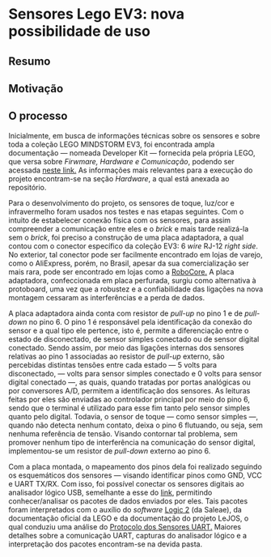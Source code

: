 # Sensores Lego EV3: nova possibilidade de uso 

## Resumo 

## Motivação

## O processo

Inicialmente, em busca de informações técnicas sobre os sensores e sobre toda a coleção LEGO MINDSTORM EV3, foi encontrada ampla documentação — nomeada Developer Kit — fornecida pela própria LEGO, que versa sobre *Firwmare, Hardware e Comunicação*, podendo ser acessada [neste link.](https://education.lego.com/en-us/product-resources/mindstorms-ev3/downloads/developer-kits) As informações mais relevantes para a execução do projeto encontram-se na seção *Hardware*, a qual está anexada ao repositório.

Para o desenvolvimento do projeto, os sensores de toque, luz/cor e infravermelho foram usados nos testes e nas etapas seguintes. Com o intuito de estabelecer conexão física com os sensores, para assim compreender a comunicação entre eles e o *brick* e mais tarde realizá-la sem o *brick*, foi preciso a construção de uma placa adaptadora, a qual contou com o conector específico da coleção EV3: 6 *wire* RJ-12 *right side*. No exterior, tal conector pode ser facilmente encontrado em lojas de varejo, como o AliExpress, porém, no Brasil, apesar da sua comercialização ser mais rara, pode ser encontrado em lojas como a [RoboCore.](https://www.robocore.net/) A placa adaptadora, confeccionada em placa perfurada, surgiu como alternativa à protoboard, uma vez que a robustez e a confiabilidade das ligações na nova montagem cessaram as interferências e a perda de dados.

A placa adaptadora ainda conta com resistor de *pull-up* no pino 1 e de *pull-down* no pino 6. O pino 1 é responsável pela identificação da conexão do sensor e a qual tipo ele pertence, isto é, permite a diferenciação entre o estado de disconectado, de sensor simples conectado ou de sensor digital conectado. Sendo assim, por meio das ligações internas dos sensores relativas ao pino 1 associadas ao resistor de *pull-up* externo, são percebidas distintas tensões entre cada estado — 5 volts para disconectado, — volts para sensor simples conectado e 0 volts para sensor digital conectado —, as quais, quando tratadas por portas analógicas ou por conversores A/D, permitem a identificação dos sensores. As leituras feitas por eles são enviadas ao controlador principal por meio do pino 6, sendo que o terminal é utilizado para esse fim tanto pelo sensor simples quanto pelo digital. Todavia, o sensor de toque — como sensor simples —, quando não detecta nenhum contato, deixa o pino 6 flutuando, ou seja, sem nenhuma referência de tensão. Visando contornar tal problema, sem promover nenhum tipo de interferência na comunicação do sensor digital, implementou-se um resistor de *pull-down* externo ao pino 6. 

Com a placa montada, o mapeamento dos pinos dela foi realizado seguindo os esquemáticos dos sensores — visando identificar pinos como GND, VCC e UART TX/RX. Com isso, foi possível conectar os sensores digitais ao analisador lógico USB, semelhante a esse do [link](https://www.usinainfo.com.br/testadores-e-medidores-diversos/analisador-logico-24mhz-8ch-al24-2691.html), permitindo conhecer/analisar os pacotes de dados enviados por eles. Tais pacotes foram interpretados com o auxílio do *software* [Logic 2](https://www.saleae.com/downloads/) (da Saleae), da documentação oficial da LEGO e da documentação do projeto LeJOS, o qual conduziu uma análise do [Protocolo dos Sensores UART.](https://sourceforge.net/p/lejos/wiki/UART%20Sensor%20Protocol/) Maiores detalhes sobre a comunicação UART, capturas do analisador lógico e a interpretação dos pacotes encontram-se na devida pasta.